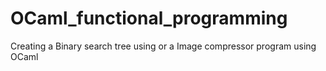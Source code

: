 # OCaml_functional_programming
Creating a Binary search tree using or a Image compressor program using OCaml
